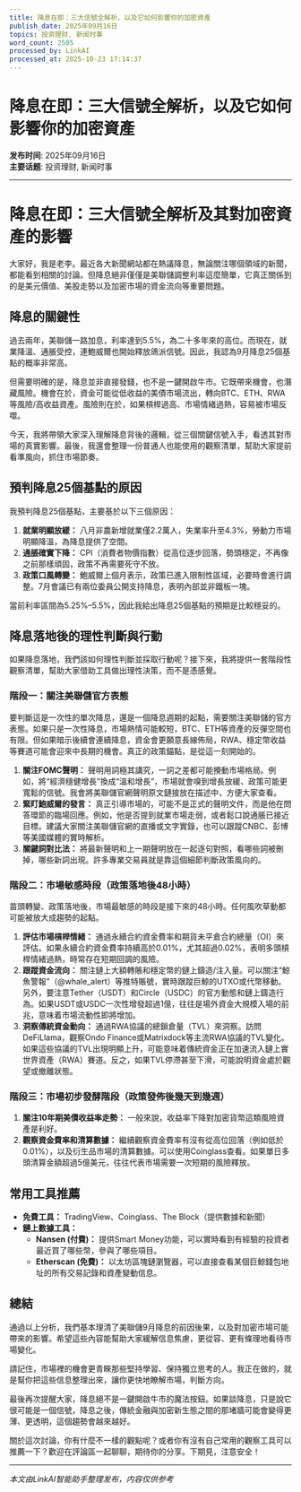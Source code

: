 ```yaml
---
title: 降息在即：三大信號全解析，以及它如何影響你的加密資產
publish_date: 2025年09月16日
topics: 投资理财, 新闻时事
word_count: 2505
processed_by: LinkAI
processed_at: 2025-10-23 17:14:37
---
```


# 降息在即：三大信號全解析，以及它如何影響你的加密資產

**发布时间**: 2025年09月16日  
**主要话题**: 投资理财, 新闻时事

---

# 降息在即：三大信號全解析及其對加密資產的影響

大家好，我是老李。最近各大新聞網站都在熱議降息，無論關注哪個領域的新聞，都能看到相關的討論。但降息絕非僅僅是美聯儲調整利率這麼簡單，它真正關係到的是美元價值、美股走勢以及加密市場的資金流向等重要問題。

## 降息的關鍵性

過去兩年，美聯儲一路加息，利率達到5.5%，為二十多年來的高位。而現在，就業降溫、通脹受控，連鮑威爾也開始釋放鴿派信號。因此，我認為9月降息25個基點的概率非常高。

但需要明確的是，降息並非直接發錢，也不是一鍵開啟牛市。它既帶來機會，也潛藏風險。機會在於，資金可能從低收益的美債市場流出，轉向BTC、ETH、RWA等風險/高收益資產。風險則在於，如果槓桿過高、市場情緒過熱，容易被市場反噬。

今天，我將帶領大家深入理解降息背後的邏輯，從三個關鍵信號入手，看透其對市場的真實影響。最後，我還會整理一份普通人也能使用的觀察清單，幫助大家提前看準風向，抓住市場節奏。

## 預判降息25個基點的原因

我預判降息25個基點，主要基於以下三個原因：

1. **就業明顯放緩：** 八月非農新增就業僅2.2萬人，失業率升至4.3%，勞動力市場明顯降溫，為降息提供了空間。
2. **通脹確實下降：** CPI（消費者物價指數）從高位逐步回落，勢頭穩定，不再像之前那樣頑固，政策不再需要死守不放。
3. **政策口風轉變：** 鮑威爾上個月表示，政策已進入限制性區域，必要時會進行調整。7月會議已有兩位委員公開支持降息，表明內部並非鐵板一塊。

當前利率區間為5.25%–5.5%，因此我給出降息25個基點的預期是比較穩妥的。

## 降息落地後的理性判斷與行動

如果降息落地，我們該如何理性判斷並採取行動呢？接下來，我將提供一套階段性觀察清單，幫助大家借助工具做出理性決策，而不是憑感覺。

### 階段一：關注美聯儲官方表態

要判斷這是一次性的單次降息，還是一個降息週期的起點，需要關注美聯儲的官方表態。如果只是一次性降息，市場熱情可能較短，BTC、ETH等資產的反彈空間也有限。但如果暗示後續會連續降息，資金會更願意長線佈局，RWA、穩定幣收益等賽道可能會迎來中長期的機會。真正的政策錨點，是從這一刻開始的。

1. **關注FOMC聲明：** 聲明用詞極其講究，一詞之差都可能攪動市場格局。例如，將“經濟穩健增長”換成“溫和增長”，市場就會嗅到增長放緩、政策可能更寬鬆的信號。我會將美聯儲官網聲明原文鏈接放在描述中，方便大家查看。
2. **緊盯鮑威爾的發言：** 真正引導市場的，可能不是正式的聲明文件，而是他在問答環節的臨場回應。例如，他是否提到就業市場走弱，或者鬆口說通脹已接近目標。建議大家關注美聯儲官網的直播或文字實錄，也可以跟蹤CNBC、彭博等美國媒體的實時解析。
3. **關鍵詞對比法：** 將最新聲明和上一期聲明放在一起逐句對照，看哪些詞被刪掉，哪些新詞出現。許多專業交易員就是靠這個細節判斷政策風向的。

### 階段二：市場敏感時段（政策落地後48小時）

苗頭轉變、政策落地後，市場最敏感的時段是接下來的48小時。任何風吹草動都可能被放大成趨勢的起點。

1. **評估市場槓桿情緒：** 通過永續合約資金費率和期貨未平倉合約總量（OI）來評估。如果永續合約資金費率持續高於0.01%，尤其超過0.02%，表明多頭槓桿情緒過熱，時常存在短期回調的風險。
2. **跟蹤資金流向：** 關注鏈上大額轉賬和穩定幣的鏈上鑄造/注入量。可以關注“鯨魚警報”（@whale_alert）等推特賬號，實時跟蹤巨鯨的UTXO或代幣移動。另外，要注意Tether（USDT）和Circle（USDC）的官方動態和鏈上鑄造行為。如果USDT或USDC一次性增發超過1億，往往是場外資金大規模入場的前兆，意味着市場流動性即將增加。
3. **洞察傳統資金動向：** 通過RWA協議的總鎖倉量（TVL）來洞察。訪問DeFiLlama，觀察Ondo Finance或Matrixdock等主流RWA協議的TVL變化。如果這些協議的TVL出現明顯上升，可能意味着傳統資金正在加速流入鏈上實世界資產（RWA）賽道。反之，如果TVL停滯甚至下滑，可能說明資金處於觀望或撤離狀態。

### 階段三：市場初步發酵階段（政策發佈後幾天到幾週）

1. **關注10年期美債收益率走勢：** 一般來說，收益率下降對加密貨幣這類風險資產是利好。
2. **觀察資金費率和清算數據：** 繼續觀察資金費率有沒有從高位回落（例如低於0.01%），以及衍生品市場的清算數據。可以使用Coinglass查看。如果單日多頭清算金額超過5億美元，往往代表市場需要一次短期的風險釋放。

## 常用工具推薦

*   **免費工具：** TradingView、Coinglass、The Block（提供數據和新聞）
*   **鏈上數據工具：**
    *   **Nansen (付費)：** 提供Smart Money功能，可以實時看到有經驗的投資者最近買了哪些幣，參與了哪些項目。
    *   **Etherscan (免費)：** 以太坊區塊鏈瀏覽器，可以直接查看某個巨鯨錢包地址的所有交易記錄和資產變動信息。

## 總結

通過以上分析，我們基本理清了美聯儲9月降息的前因後果，以及對加密市場可能帶來的影響。希望這些內容能幫助大家緩解信息焦慮，更從容、更有條理地看待市場變化。

請記住，市場裡的機會更青睞那些堅持學習、保持獨立思考的人。我正在做的，就是幫你把這些信息整理出來，讓你更快地瞭解市場，判斷方向。

最後再次提醒大家，降息絕不是一鍵開啟牛市的魔法按鈕。如果談降息，只是說它很可能是一個信號，降息之後，傳統金融與加密新生態之間的那堵牆可能會變得更薄、更透明，這個趨勢會越來越好。

關於這次討論，你有什麼不一樣的觀點呢？或者你有沒有自己常用的觀察工具可以推薦一下？歡迎在評論區一起聊聊，期待你的分享。下期見，注意安全！


---

*本文由LinkAI智能助手整理发布，内容仅供参考*

